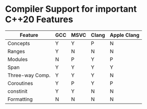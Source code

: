 # Compiler Support for important C++20 Features

| Feature         | GCC | MSVC | Clang | Apple Clang |
|-----------------|-----|------|-------|-------------|
| Concepts        | Y   | Y    | P     | N           |
| Ranges          | Y   | N    | N     | N           |
| Modules         | N   | P    | Y     | P           |
| Span            | Y   | Y    | Y     | Y           |
| Three-way Comp. | Y   | Y    | Y     | N           |
| Coroutines      | Y   | P    | Y     | P           |
| constinit       | Y   | Y    | N     | N           |
| Formatting      | N   | N    | N     | N           |
